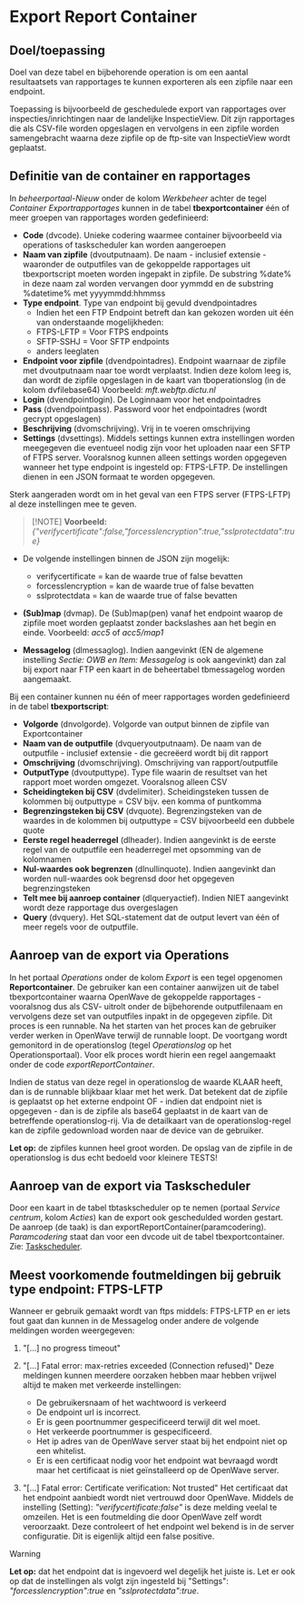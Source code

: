 # Export Report Container

## Doel/toepassing

Doel van deze tabel en bijbehorende operation is om een aantal resultaatsets van rapportages te kunnen exporteren als een zipfile naar een endpoint.

Toepassing is bijvoorbeeld de geschedulede export van rapportages over inspecties/inrichtingen naar de landelijke InspectieView. Dit zijn rapportages die als CSV-file worden opgeslagen en vervolgens in een zipfile worden samengebracht waarna deze zipfile op de ftp-site van InspectieView wordt geplaatst.

## Definitie van de container en rapportages

In *beheerportaal-Nieuw* onder de kolom *Werkbeheer* achter de tegel *Container Exportrapportages* kunnen in de tabel **tbexportcontainer** één of meer groepen van rapportages worden gedefinieerd:

* **Code** (dvcode). Unieke codering waarmee container bijvoorbeeld via operations of taskscheduler kan worden aangeroepen
* **Naam van zipfile** (dvoutputnaam). De naam - inclusief extensie - waaronder de outputfiles van de gekoppelde rapportages uit tbexportscript moeten worden ingepakt in zipfile. De substring %date% in deze naam zal worden vervangen door yymmdd en de substring %datetime% met yyyymmdd:hhmmss
* **Type endpoint**. Type van endpoint bij gevuld dvendpointadres
  * Indien het een FTP Endpoint betreft dan kan gekozen worden uit één van onderstaande mogelijkheden:
  * FTPS-LFTP = Voor FTPS endpoints
  * SFTP-SSHJ = Voor SFTP endpoints
  * anders leeglaten
* **Endpoint voor zipfile** (dvendpointadres). Endpoint waarnaar de zipfile met dvoutputnaam naar toe wordt verplaatst. Indien deze kolom leeg is, dan wordt de zipfile opgeslagen in de kaart van tboperationslog (in de kolom dvfilebase64) Voorbeeld: *mft.webftp.dictu.nl*
* **Login** (dvendpointlogin). De Loginnaam voor het endpointadres
* **Pass** (dvendpointpass). Password voor het endpointadres (wordt gecrypt opgeslagen)
* **Beschrijving** (dvomschrijving). Vrij in te voeren omschrijving
* **Settings** (dvsettings). Middels settings kunnen extra instellingen worden meegegeven die eventueel nodig zijn voor het uploaden naar een SFTP of FTPS server. Vooralsnog kunnen alleen settings worden opgegeven wanneer het type endpoint is ingesteld op: FTPS-LFTP. De instellingen dienen in een JSON formaat te worden opgegeven.

Sterk aangeraden wordt om in het geval van een FTPS server (FTPS-LFTP) al deze instellingen mee te geven.

> [!NOTE] **Voorbeeld:**  *{"verifycertificate":false,"forcesslencryption":true,"sslprotectdata":true}*

* De volgende instellingen binnen de JSON zijn mogelijk:
  * verifycertificate = kan de waarde true of false bevatten
  * forcesslencryption = kan de waarde true of false bevatten
  * sslprotectdata = kan de waarde true of false bevatten

* **(Sub)map** (dvmap). De (Sub)map(pen) vanaf het endpoint waarop de zipfile moet worden geplaatst zonder backslashes aan het begin en einde. Voorbeeld: *acc5* of *acc5/map1*
* **Messagelog** (dlmessaglog). Indien aangevinkt (EN de algemene instelling *Sectie: OWB en Item: Messagelog* is ook aangevinkt) dan zal bij export naar FTP een kaart in de beheertabel tbmessagelog worden aangemaakt.

Bij een container kunnen nu één of meer rapportages worden gedefinieerd in de tabel **tbexportscript**:

* **Volgorde** (dnvolgorde). Volgorde van output binnen de zipfile van Exportcontainer
* **Naam van de outputfile** (dvqueryoutputnaam). De naam van de outputfile - inclusief extensie - die gecreëerd wordt bij dit rapport
* **Omschrijving** (dvomschrijving). Omschrijving van rapport/outputfile
* **OutputType** (dvoutputtype). Type file waarin de resultset van het rapport moet worden omgezet. Vooralsnog alleen CSV
* **Scheidingteken bij CSV** (dvdelimiter). Scheidingsteken tussen de kolommen bij outputtype = CSV bijv. een komma of puntkomma
* **Begrenzingsteken bij CSV** (dvquote). Begrenzingsteken van de waardes in de kolommen bij outputtype = CSV bijvoorbeeld een dubbele quote
* **Eerste regel headerregel** (dlheader). Indien aangevinkt is de eerste regel van de outputfile een headerregel met opsomming van de kolomnamen
* **Nul-waardes ook begrenzen** (dlnullinquote). Indien aangevinkt dan worden null-waardes ook begrensd door het opgegeven begrenzingsteken
* **Telt mee bij aanroep container** (dlqueryactief). Indien NIET aangevinkt wordt deze rapportage dus overgeslagen
* **Query** (dvquery). Het SQL-statement dat de output levert van één of meer regels voor de outputfile.

## Aanroep van de export via Operations

In het portaal *Operations* onder de kolom *Export* is een tegel opgenomen **Reportcontainer**. De gebruiker kan een container aanwijzen uit de tabel tbexportcontainer waarna OpenWave de gekoppelde rapportages - vooralsnog dus als CSV- uitrolt onder de bijbehorende outputfilenaam en vervolgens deze set van outputfiles inpakt in de opgegeven zipfile. Dit proces is een runnable. Na het starten van het proces kan de gebruiker verder werken in OpenWave terwijl de runnable loopt. De voortgang wordt gemonitord in de operationslog (tegel *Operationslog* op het Operationsportaal). Voor elk proces wordt hierin een regel aangemaakt onder de code *exportReportContainer*.

Indien de status van deze regel in operationslog de waarde KLAAR heeft, dan is de runnable blijkbaar klaar met het werk. Dat betekent dat de zipfile is geplaatst op het externe endpoint OF - indien dat endpoint niet is opgegeven - dan is de zipfile als base64 geplaatst in de kaart van de betreffende operationslog-rij. Via de detailkaart van de operationslog-regel kan de zipfile gedownload worden naar de device van de gebruiker.

**Let op:** de zipfiles kunnen heel groot worden.
De opslag van de zipfile in de operationslog is dus echt bedoeld voor kleinere TESTS!

## Aanroep van de export via Taskscheduler

Door een kaart in de tabel tbtaskscheduler op te nemen (portaal *Service centrum*, kolom *Acties*) kan de export ook geschedulded worden gestart.
De aanroep (de taak) is dan exportReportContainer(paramcodering). *Paramcodering* staat dan voor een dvcode uit de tabel tbexportcontainer. Zie:  [Taskscheduler](/docs/instellen_inrichten/taskscheduler.md).

## Meest voorkomende foutmeldingen bij gebruik type endpoint: FTPS-LFTP

Wanneer er gebruik gemaakt wordt van ftps middels: FTPS-LFTP en er iets fout gaat dan kunnen in de Messagelog onder andere de volgende meldingen worden weergegeven:

  1. "[...] no progress timeout"
  2. "[...] Fatal error: max-retries exceeded (Connection refused)"
Deze meldingen kunnen meerdere oorzaken hebben maar hebben vrijwel altijd te maken met verkeerde instellingen:

      * De gebruikersnaam of het wachtwoord is verkeerd
      * De endpoint url is incorrect.
      * Er is geen poortnummer gespecificeerd terwijl dit wel moet.
      * Het verkeerde poortnummer is gespecificeerd.
      * Het ip adres van de OpenWave server staat bij het endpoint niet op een whitelist.
      * Er is een certificaat nodig voor het endpoint wat bevraagd wordt maar het certificaat is niet geïnstalleerd op de OpenWave server.

  3. "[...] Fatal error: Certificate verification: Not trusted"
Het certificaat dat het endpoint aanbiedt wordt niet vertrouwd door OpenWave.
Middels de instelling (Setting): *"verifycertificate:false"* is deze melding veelal te omzeilen.
Het is een foutmelding die door OpenWave zelf wordt veroorzaakt.
Deze controleert of het endpoint wel bekend is in de server configuratie. Dit is eigenlijk altijd een false positive.

> [!WARNING]
> **Let op:** dat het endpoint dat is ingevoerd wel degelijk het juiste is.
Let er ook op dat de instellingen als volgt zijn ingesteld bij "Settings":
*"forcesslencryption":true* en *"sslprotectdata":true*.
